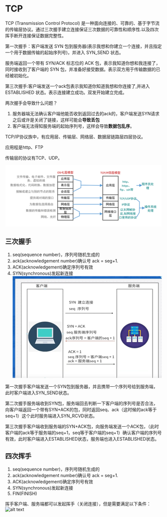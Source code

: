# TCP

TCP (Transmission Control Protocol) 是一种面向连接的、可靠的、基于字节流的传输层协议。通过三次握手建立连接保证三次数据的可靠性和顺序性.以及四次挥手断开连接保证数据完整性。

第一次握手：客户端发送 SYN 包到服务器(表示我想和你建立一个连接，并且指定一个用于数据传输的起始序列号)，并进入 SYN_SEND 状态。

服务端返回一个带有 SYN/ACK 标志位的 ACK 包，表示我知道你想和我连接了，同时接收到了客户端的 SYN 包，并准备好接受数据。表示双方用于传输数据的已经被初始化。

第三次握手:客户端发送一个ack包表示我知道你知道我想和你连接了,并进入 ESTABLISHED 状态。表示连接建立成功。双发开始建立完成。

两次握手会导致什么问题？

1. 服务器端无法确认客户端他能否收到返回过去的ack的，客户端发送SYN请求之后或许是关闭了链接，这样可能会**导致丢包**
2. 客户端无法得知服务端的起始序列号，这样会导致**数据包乱序**。

TCP/IP协议族中，有应用层、传输层、网络层、数据层链路层四层协议。

应用程是http、FTP

传输层的协议有TCP、UDP。

![alt text](./img/tcp.png)

## 三次握手

1. seq(sequence number)，序列号随机生成的
2. ack(acknowledgement number)确认号 ack = seg+1.
3. ACK(acknowledgement)确定序列号有效
4. SYN(synchronous)发起新连接
![alt text](./img/tcp2.png)

第一次握手客户端发送一个SYN包到服务器，并且携带一个序列号给到服务端，此时客户端进入SYN_SEND状态。

第二次握手服务端收到SYN包，服务端回去判断一下客户端的序列号是否合法，向客户端返回一个带有SYN+ACK的包，同时返回seq、ack（这时候的ack等于seq+1）这个此时服务端进入SYN_RCVD状态。

第三次握手客户端收到服务端的SYN+ACK包，向服务端发送一个ACK包，（此时客户端的ack等于服务端的seq+1，seq等于客户端的seq+1）确认客户端的序列号有效，此时客户端进入ESTABLISHED状态，服务端也进入ESTABLISHED状态。

## 四次挥手

1. seq(sequence number)，序列号随机生成的
2. ack(acknowledgement number)确认号 ack = seg+1.
3. ACK(acknowledgement)确定序列号有效
4. SYN(synchronous)发起新连接
5. FIN(FINISH)

挥手客户端、服务端都可以发起挥手（关闭连接），但是需要满足以下条件：
![alt text](image.png)
